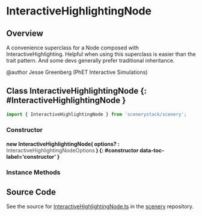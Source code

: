 # InteractiveHighlightingNode

## Overview

A convenience superclass for a Node composed with InteractiveHighlighting. Helpful when using this superclass is
easier than the trait pattern. And some devs generally prefer traditional inheritance.

@author Jesse Greenberg (PhET Interactive Simulations)

## Class InteractiveHighlightingNode {: #InteractiveHighlightingNode }


```js
import { InteractiveHighlightingNode } from 'scenerystack/scenery';
```
### Constructor

#### new InteractiveHighlightingNode( options? : <span style="font-weight: 400; opacity: 80%;">InteractiveHighlightingNodeOptions</span> ) {: #constructor data-toc-label='constructor' }

### Instance Methods





## Source Code

See the source for [InteractiveHighlightingNode.ts](https://github.com/phetsims/scenery/blob/main/js/accessibility/voicing/nodes/InteractiveHighlightingNode.ts) in the [scenery](https://github.com/phetsims/scenery) repository.
